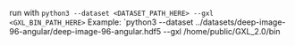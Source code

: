 run with `python3 --dataset <DATASET_PATH_HERE> --gxl <GXL_BIN_PATH_HERE>`
Example: `python3 --dataset ../datasets/deep-image-96-angular/deep-image-96-angular.hdf5 --gxl /home/public/GXL_2.0/bin
